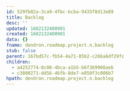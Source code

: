 ```yaml
---
id: 529fb02a-3ca9-4fbc-bcba-9435f8d13e89
title: Backlog
desc: ''
updated: 1602132400901
created: 1602132400901
data: {}
fname: dendron.roadmap.project.n.backlog
stub: false
parent: 167bd57c-fb54-4a71-85b2-c26ba6df29fc
children:
  - a4252774-0c08-4bca-a1b5-b6f369908aeb
  - c3800271-dd56-46fb-8de7-e850f3c006b7
hpath: dendron.roadmap.project.n.backlog
---
```


